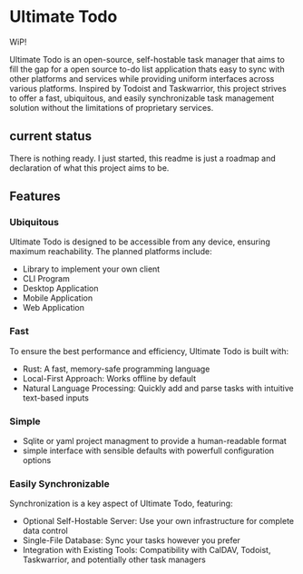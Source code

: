 # Ultimate Todo

WiP!

Ultimate Todo is an open-source, self-hostable task manager that aims to fill the gap for a open source to-do list application thats easy to sync with other platforms and services while providing uniform interfaces across various platforms. Inspired by Todoist and Taskwarrior, this project strives to offer a fast, ubiquitous, and easily synchronizable task management solution without the limitations of proprietary services.

## current status
There is nothing ready. I just started, this readme is just a roadmap and declaration of what this project aims to be.

## Features

### Ubiquitous
Ultimate Todo is designed to be accessible from any device, ensuring maximum reachability. The planned platforms include:

- Library to implement your own client
- CLI Program
- Desktop Application
- Mobile Application
- Web Application

### Fast
To ensure the best performance and efficiency, Ultimate Todo is built with:

- Rust: A fast, memory-safe programming language
- Local-First Approach: Works offline by default
- Natural Language Processing: Quickly add and parse tasks with intuitive text-based inputs

### Simple

- Sqlite or yaml project managment to provide a human-readable format 
- simple interface with sensible defaults with powerfull configuration options

### Easily Synchronizable
Synchronization is a key aspect of Ultimate Todo, featuring:

- Optional Self-Hostable Server: Use your own infrastructure for complete data control
- Single-File Database: Sync your tasks however you prefer
- Integration with Existing Tools: Compatibility with CalDAV, Todoist, Taskwarrior, and potentially other task managers

